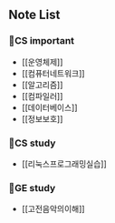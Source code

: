 ## Note List

### 📘CS important
+ [[운영체제]]
+ [[컴퓨터네트워크]]
+ [[알고리즘]]
+ [[컴파일러]]
+ [[데이터베이스]]
+ [[정보보호]]

### 📗CS study
+ [[리눅스프로그래밍실습]] 

### 📑GE study
+ [[고전음악의이해]]